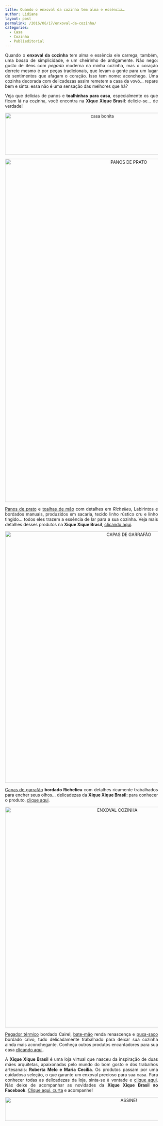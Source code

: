 ```yaml
---
title: Quando o enxoval da cozinha tem alma e essência…
author: Lidiane
layout: post
permalink: /2016/06/17/enxoval-da-cozinha/
categories:
  - Casa
  - Cozinha
  - Publieditorial
---
```

<p align="justify">
  Quando o <strong>enxoval da cozinha</strong> tem alma e essência ele carrega, também, uma <em>bossa</em> de simplicidade, e um cheirinho de antigamente. Não nego: gosto de itens com <em>pegada</em> moderna na minha cozinha, mas o coração derrete mesmo é por peças tradicionais, que levam a gente para um lugar de sentimentos que afagam o coração. Isso tem nome: aconchego. Uma cozinha decorada com delicadezas assim remetem a casa da vovó… repare bem e sinta: essa não é uma sensação das melhores que há?
</p>

<p align="justify">
  Veja que delícias de panos e <strong>toalhinhas para casa</strong>, especialmente os que ficam lá na cozinha, você encontra na <strong>Xique Xique Brasil</strong>: delicie-se… de verdade!
</p>

<p align="center">
  <img class="alignnone size-full wp-image-12667" src="https://www.trololodemulher.com.br/2016/06/casa-bonita.jpg" alt="casa bonita" width="625" height="137" />
</p>

<p align="center">
  <img class="alignnone size-full wp-image-12671" src="https://www.trololodemulher.com.br/2016/06/PANOS-DE-PRATO.jpg" alt="PANOS DE PRATO" width="800" height="1127" />
</p>

<p align="justify">
  <a href="http://www.xiquexiquebrasil.com.br/casa/pano-de-prato" target="_blank" rel="noopener noreferrer">Panos de prato</a> e <a href="http://bit.ly/toalhastrololo" target="_blank" rel="noopener noreferrer">toalhas de mão</a><strong> </strong>com detalhes em <em>Richelieu</em>, Labirintos e bordados manuais, produzidos em sacaria, tecido linho rústico cru e linho tingido&#8230; todos eles trazem a essência de lar para a sua cozinha. Veja mais detalhes desses produtos na <strong>Xique Xique Brasil</strong>, <a href="http://www.xiquexiquebrasil.com.br/casa/pano-de-prato" target="_blank" rel="noopener noreferrer">clicando aqui</a>.
</p>

<p align="center">
  <img class="alignnone size-full wp-image-12666" src="https://www.trololodemulher.com.br/2016/06/CAPAS-DE-GARRAFÃO.jpg" alt="CAPAS DE GARRAFÃO" width="800" height="826" />
</p>

<p align="justify">
  <a href="http://bit.ly/garrafaotrololo" target="_blank" rel="noopener noreferrer">Capas de garrafão</a> <strong>bordado Richelieu</strong> com detalhes ricamente trabalhados para encher seus olhos… delicadezas da <strong>Xique Xique Brasil: </strong>para conhecer o produto,<strong> </strong><a href="http://bit.ly/garrafaotrololo" target="_blank" rel="noopener noreferrer">clique aqui</a>.
</p>

<p align="center">
  <img class="alignnone size-full wp-image-12668" src="https://www.trololodemulher.com.br/2016/06/ENXOVAL-COZINHA.jpg" alt="ENXOVAL COZINHA" width="724" height="724" />
</p>

<p align="justify">
  <a href="http://bit.ly/pegadortrololo" target="_blank" rel="noopener noreferrer">Pegador térmico</a> bordado Cairel, <a href="http://bit.ly/batemaotrololo" target="_blank" rel="noopener noreferrer">bate-mão</a> renda renascença e <a href="http://bit.ly/puxasacotrololo" target="_blank" rel="noopener noreferrer">puxa-saco</a> bordado crivo, tudo delicadamente trabalhado para deixar sua cozinha ainda mais aconchegante. Conheça outros produtos encantadores para sua casa <a href="http://www.xiquexiquebrasil.com.br/casa/casa-diversos" target="_blank" rel="noopener noreferrer">clicando aqui</a>.
</p>

<p align="justify">
  A <strong>Xique Xique Brasil</strong> é uma loja virtual que nasceu da inspiração de duas mães arquitetas, apaixonadas pelo mundo do bom gosto e dos trabalhos artesanais: <strong>Roberta Melo e Maria Cecilia</strong>. Os produtos passam por uma cuidadosa seleção, o que garante um enxoval precioso para sua casa. Para conhecer todas as delicadezas da loja, sinta-se à vontade e <a href="http://www.xiquexiquebrasil.com.br/" target="_blank" rel="noopener noreferrer">clique aqui</a>. Não deixe de acompanhar as novidades da <strong>Xique Xique Brasil no Facebook</strong>. <a href="https://www.facebook.com/XiqueXiqueBrasil/" target="_blank" rel="noopener noreferrer">Clique aqui, curta</a> e acompanhe!
</p>

<p align="center">
  <a href="http://feedburner.google.com/fb/a/mailverify?uri=blogBichaFemea&loc=en_US" target="_blank" rel="noopener noreferrer"><img class="alignnone size-full wp-image-10439" src="https://www.trololodemulher.com.br/2014/09/ASSINE.png" alt="ASSINE!" width="800" height="78" /></a>
</p>

<p align="justify">